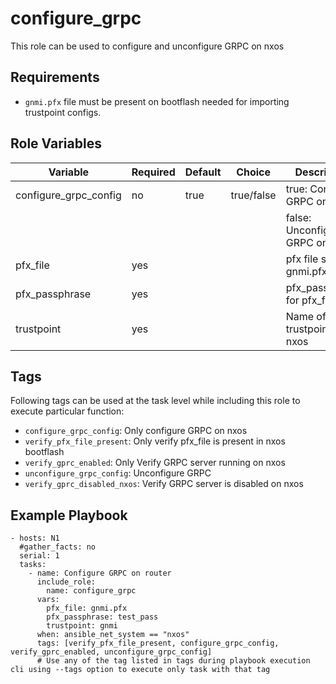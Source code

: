 configure_grpc
===================
This role can be used to configure and unconfigure GRPC on nxos

Requirements
------------
- `gnmi.pfx` file must be present on bootflash needed for importing trustpoint configs. 

Role Variables
--------------

| Variable                | Required | Default | Choice       |   Description                     |
|-------------------------|----------|---------|--------------|-----------------------------------|
| configure_grpc_config   | no       | true    | true/false   |  true: Configure GRPC on nxos     |
|                         |          |         |              |  false: Unconfigre GRPC on nxos   |
| pfx_file                | yes      |         |              |  pfx file such as gnmi.pfx        |
| pfx_passphrase          | yes      |         |              |  pfx_passphrase for pfx_file      |
| trustpoint              | yes      |         |              |  Name of the trustpoint on nxos   |

Tags
----
Following tags can be used at the task level while including this role to execute particular function:

- `configure_grpc_config`: Only configure GRPC on nxos
- `verify_pfx_file_present`: Only verify pfx_file is present in nxos bootflash
- `verify_gprc_enabled`: Only Verify GRPC server running on nxos
- `unconfigure_grpc_config`: Unconfigure GRPC 
- `verify_gprc_disabled_nxos`: Verify GRPC server is disabled on nxos


Example Playbook
----------------
    - hosts: N1
      #gather_facts: no
      serial: 1
      tasks: 
        - name: Configure GRPC on router
          include_role: 
            name: configure_grpc
          vars:
            pfx_file: gnmi.pfx
            pfx_passphrase: test_pass
            trustpoint: gnmi
          when: ansible_net_system == "nxos" 
          tags: [verify_pfx_file_present, configure_grpc_config, verify_gprc_enabled, unconfigure_grpc_config]
          # Use any of the tag listed in tags during playbook execution cli using --tags option to execute only task with that tag
